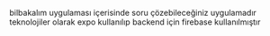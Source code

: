 bilbakalım uygulaması içerisinde soru çözebileceğiniz uygulamadır teknolojiler olarak expo kullanılıp backend için firebase kullanılmıştır 
